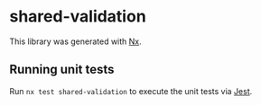 # shared-validation

This library was generated with [Nx](https://nx.dev).

## Running unit tests

Run `nx test shared-validation` to execute the unit tests via [Jest](https://jestjs.io).
